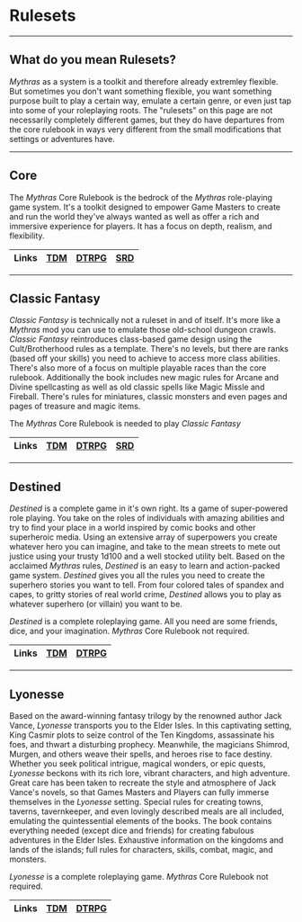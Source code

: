 # Rulesets

---
## What do you mean Rulesets?

_Mythras_ as a system is a toolkit and therefore already extremley flexible. But sometimes you don't want something flexible, you want something purpose built to play a certain way, emulate a certain genre, or even just tap into some of your roleplaying roots. The "rulesets" on this page are not necessarily completely different games, but they do have departures from the core rulebook in ways very different from the small modifications that settings or adventures have.

---
## Core

The _Mythras_ Core Rulebook is the bedrock of the _Mythras_ role-playing game system. It's a toolkit designed to empower Game Masters to create and run the world they've always wanted as well as offer a rich and immersive experience for players. It has a focus on depth, realism, and flexibility.

| Links | [TDM](https://thedesignmechanism.com/mythras-pdf/) | [DTRPG](https://www.drivethrurpg.com/en/product/191475/mythras) | [SRD](https://srd.mythras.net/) |
| :-- | :-- | :-- | :-- |

---
## Classic Fantasy

_Classic Fantasy_ is technically not a ruleset in and of itself. It's more like a _Mythras_ mod you can use to emulate those old-school dungeon crawls. _Classic Fantasy_ reintroduces class-based game design using the Cult/Brotherhood rules as a template. There's no levels, but there are ranks (based off your skills) you need to achieve to access more class abilities. There's also more of a focus on multiple playable races than the core rulebook. Additionally the book includes new magic rules for Arcane and Divine spellcasting as well as old classic spells like Magic Missle and Fireball. There's rules for miniatures, classic monsters and even pages and pages of treasure and magic items.

The _Mythras_ Core Rulebook is needed to play _Classic Fantasy_

| Links | [TDM](https://thedesignmechanism.com/classic-fantasy-pdf/) | [DTRPG](https://www.drivethrurpg.com/en/product/180255/classic-fantasy-tdm500) | [SRD](https://cfi-srd.mythras.net/) |
| :-- | :-- | :-- | :-- |

---
## Destined

_Destined_ is a complete game in it's own right. Its a game of super-powered role playing. You take on the roles of individuals with amazing abilities and try to find your place in a world inspired by comic books and other superheroic media. Using an extensive array of superpowers you create whatever hero you can imagine, and take to the mean streets to mete out justice using your trusty 1d100 and a well stocked utility belt. Based on the acclaimed _Mythras_ rules, _Destined_ is an easy to learn and action-packed game system. _Destined_ gives you all the rules you need to create the superhero stories you want to tell.  From four colored tales of spandex and capes, to gritty stories of real world crime, _Destined_ allows you to play as whatever superhero (or villain) you want to be.

_Destined_ is a complete roleplaying game. All you need are some friends, dice, and your imagination. _Mythras_ Core Rulebook not required.

| Links | [TDM](https://thedesignmechanism.com/destined-pdf/) | [DTRPG](https://www.drivethrurpg.com/en/product/389311/destined) |
| :-- | :-- | :-- |


---
## Lyonesse

Based on the award-winning fantasy trilogy by the renowned author Jack Vance, _Lyonesse_ transports you to the Elder Isles. In this captivating setting, King Casmir plots to seize control of the Ten Kingdoms, assassinate his foes, and thwart a disturbing prophecy. Meanwhile, the magicians Shimrod, Murgen, and others weave their spells, and heroes rise to face destiny. Whether you seek political intrigue, magical wonders, or epic quests, _Lyonesse_ beckons with its rich lore, vibrant characters, and high adventure. Great care has been taken to recreate the style and atmosphere of Jack Vance's novels, so that Games Masters and Players can fully immerse themselves in the _Lyonesse_ setting. Special rules for creating towns, taverns, tavernkeeper, and even lovingly described meals are all included, emulating the quintessential elements of the books. The book contains everything needed (except dice and friends) for creating fabulous adventures in the Elder Isles. Exhaustive information on the kingdoms and lands of the islands; full rules for characters, skills, combat, magic, and monsters.

_Lyonesse_ is a complete roleplaying game. _Mythras_ Core Rulebook not required.

| Links | [TDM](https://thedesignmechanism.com/lyonesse-pdf/) | [DTRPG](https://www.drivethrurpg.com/en/product/309521/lyonesse-fantasy-roleplaying-based-on-the-novels-by-jack-vance) |
| :-- | :-- | :-- |